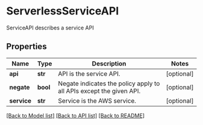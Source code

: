 # ServerlessServiceAPI

ServiceAPI describes a service API

## Properties
Name | Type | Description | Notes
------------ | ------------- | ------------- | -------------
**api** | **str** | API is the service API.  | [optional] 
**negate** | **bool** | Negate indicates the policy apply to all APIs except the given API.  | [optional] 
**service** | **str** | Service is the AWS service.  | [optional] 

[[Back to Model list]](../README.md#documentation-for-models) [[Back to API list]](../README.md#documentation-for-api-endpoints) [[Back to README]](../README.md)


